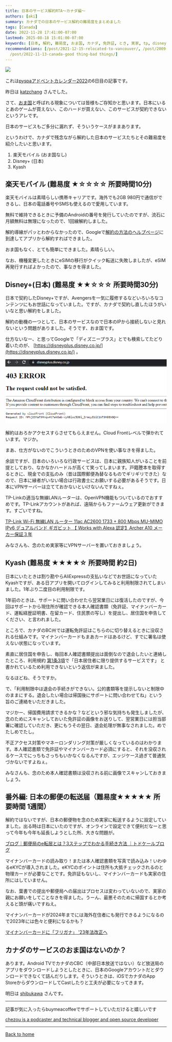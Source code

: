 ```yaml
---
title: 日本のサービス解約RTA～カナダ編～
authors: [aki]
summary: カナダでの日本のサービス解約の難易度をまとめました
tags: [Canada]
date: 2022-11-28 17:41:00-07:00
lastmod: 2025-08-18 15:01:00-07:00
keywords: [日本, 解約, 難易度, おま国, カナダ, 免許証, とき, 実家, tp, disney]
recommendations: [/post/2021-12-15-relocated-to-vancouver/, /post/2009-05-06-ad-es-vs-iphone-zhi-yin-kihe-zhan/,
  /post/2022-11-13-canada-good thing-bad things/]
---
```


![](https://images.unsplash.com/photo-1660717328578-12f11e8473bf?ixlib=rb-4.0.3&q=80&fm=jpg&crop=entropy&cs=tinysrgb)

これは[pyspaアドベントカレンダー2022](https://adventar.org/calendars/7432)の6日目の記事です。

昨日は [katzchang](https://twitter.com/katzchang) さんでした。

さて、[おま国](https://dic.nicovideo.jp/a/%E3%81%8A%E3%81%BE%E5%9B%BD)と呼ばれる現象については皆様もご存知かと思います。日本にいるとあのゲームが買えない、このハードが買えない、このサービスが契約できないというアレです。

日本のサービスもご多分に漏れず、そういうケースがままあります。

というわけで、カナダで残念ながら解約した日本のサービスたちとその難易度を紹介したいと思います。

1. 楽天モバイル (おま国なし)
2. Disney+ (日本)
3. Kyash

## 楽天モバイル (難易度 ★☆☆☆☆ 所要時間10分)

楽天モバイルは素晴らしい携帯キャリアです。海外でも2GB 980円で通信ができるし、日本の電話番号やSMSも使えるので愛用しています。

無料で維持できるときに予備のAndroidの番号を発行していたのですが、流石に月額無料は無理になったので、1回線解約しました。

解約導線がパッとわからなかったので、Googleで[解約の方法のヘルプページ](https://network.mobile.rakuten.co.jp/guide/cancellation/)に到達してアプリから解約すればできました。

おま国もなく、とても簡単にできました。素晴らしい。

なお、機種変更したときにeSIMの移行がクイック転送に失敗しましたが、eSIM再発行すればよかったので、事なきを得ました。

## Disney+(日本) (難易度 ★★☆☆☆ 所要時間30分)

日本で契約したDisney+ですが、Avengersを一気に履修するなどいろいろなコンテンツにもお世話になっていました。ですが、カナダで契約し直したほうがいいなと思い解約をしました。

解約の動機の一つとして、日本のサービスなので日本のIPから接続しないと見れないという問題がありました。そうです、おま国です。

仕方ないなー、と思ってGoogleで「ディズニープラス」とでも検索してたどり着いたのが、 [https://disneyplus.disney.co.jp/](https://disneyplus.disney.co.jp/) 。

![Untitled](Untitled.png)

解約はおろかアクセスすらさせてもらえません。Cloud Frontレベルで弾かれています。マジか。

まあ、仕方がないのでこういうときのためのVPNを使い事なきを得ました。

余談ですが、日本のいろいろな行政サービスは、日本に親族知人がいることを前提としており、なかなかハードルが高くて笑ってしまいます。戸籍謄本を取得するときに、現金での支払のみ（昔は国際郵便為替なるものでギリギリできた）なので、日本に縁者がいない場合は行政書士にお願いする必要があるそうです。日本にVPNサーバーは立てておかないといけないんですねぇ。

TP-Linkの適当な無線LANルーターは、OpenVPN機能もついているのでおすすめです。TP-Linkアカウントがあれば、遠隔からもファームウェア更新ができます。すごいですね。

[TP-Link Wi-Fi 無線LAN ルーター 11ac AC2600 1733 + 800 Mbps MU-MIMO IPv6 デュアルバンド ギガビット 【 Works with Alexa 認定】Archer A10 メーカー保証３年](https://amzn.to/3XITDDa)

みなさんも、念のため実家等にVPNサーバーを置いておきましょう。

## Kyash (難易度 ★★★★☆ 所要時間 約2日)

日本にいたときは割り勘やらAliExpressの支払いなどでお世話になっていたKyashですが、ある日アプリを開いてログインしてみると利用制限されてしまいました。1年ぶり二度目の利用制限です。

1年前のときは、サポートに問い合わせたら翌営業日には復活したのですが、今回はサポートから現住所が確認できる本人確認書類（免許証、マイナンバーカード、運転経歴証明書、在留カード、住民票の写し）を提出し、居住国を申告してください、と言われました。

ところで、カナダのBC州では運転免許証はこちらのに切り替えるときに没収される仕組みです。マイナンバーカードもまあカードはあるけど、すでに署名は使えない状態になっています。

素直に居住国を申告し、毎回本人確認書類提出は面倒なので退会したいと連絡したところ、利用規約 [第1条](https://www.kyash.co/legal/terms/money-account)[3項](https://www.kyash.co/legal/terms/value-account)で「日本居住者に限り提供するサービスです」 と書かれているため利用できないという返信が来ました。

なるほどね、そうですか。

で、「利用制限中は退会の手続きができない。公的書類等を提示しないと制限中のままにする。退会したい場合は帰国後にサポートに問い合わせてね」という旨のご連絡をいただきました。

マジかー、帰国費用請求できるかな？などという邪な気持ちも発生しましたが、念のためにスキャンしておいた免許証の画像をお送りして、翌営業日には担当部署に確認していただき、更にもうその翌日、退会処理が無事なされました。めでたしめでたし。

不正アクセス対策やマネーロンダリング対策が厳しくなっているのはわかります。本人確認書類で免許証やマイナンバーカード必須にすると、それを没収されるケースでにっちもさっちもいかなくなるんですが、エッジケース過ぎて普通気づかないですよねぇ。

みなさんも、念のため本人確認書類は没収される前に画像でスキャンしておきましょう。

## 番外編: 日本の郵便の転送届（難易度★★★★★ 所要時間 1週間）

解約ではないですが、日本の郵便物を念のため実家に転送するように設定していました。出る時は日本にいたのですが、オンラインで設定できて便利だなーと思って今年も今年も延長しようとした所、大きな問題が。

[ブログ｜郵便局のe転居とは？3ステップでわかる手続き方法 ｜トドケールブログ](https://www.todoker.com/blog/e-moving)

マイナンバーカードの読み取り！または本人確認書類を写真で読み込み！いわゆるeKYCが導入されました。eKYCのポイントは住所も大抵チェックされるのと物理カードが必要なことです。免許証もないし、マイナンバーカードも実家の住所にはしていません。

なお、葉書での提出や郵便局への届出はプロセスは変わっていないので、実家の親にお願いをしてことなきを得ました。うーん、最悪そのために帰国するとか考えると頭が痛いですねえ。

マイナンバーカードが2024年までには海外在住者にも発行できるようになるので2023年には色々と便利になるかも？

[マイナンバーカードに「フリガナ」 '23年法改正へ](https://www.watch.impress.co.jp/docs/news/1459803.html)

## カナダのサービスのおま国はないのか？

あります。Android TVでカナダのCBC（中部日本放送ではない）など放送局のアプリをダウンロードしようとしたときに、日本のGoogleアカウントだとダウンロードできなくて詰んだりします。そういうときは、iOSでカナダのApp StoreからダウンロードしてCastしたりと工夫が必要になってきます。

明日は [shibukawa](https://twitter.com/shibu_jp) さんです。

---

記事が気に入ったらbuymeacoffeeでサポートしていただけると嬉しいです

[chezou is a podcaster and technical blogger and open source developer](https://www.buymeacoffee.com/chezou)

---

[Back to home](https://memo.chezo.uno/)

